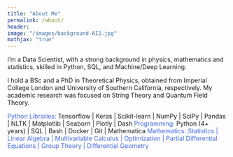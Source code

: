 ```yaml
---
title: "About Me"
permalink: /about/
header:
image: "/images/background-AI2.jpg"
mathjax: "true"
---
```


I’m a Data Scientist, with a strong background in physics, mathematics and statistics, skilled in Python, SQL, and Machine/Deep Learning. 

I hold a BSc and a PhD in Theoretical Physics, obtained from Imperial College London and University of Southern California, respectively. My academic research was focused on String Theory and Quantum Field Theory.

<font color='royalblue'>Python Libraries:</font> Tensorflow \| Keras \| Scikit-learn \| NumPy \| SciPy \| Pandas \| NLTK \| Matplotlib \| Seaborn \| Plotly \| Dash
<font color='royalblue'>Programming:</font> Python (4+ years) \| SQL \| Bash \| Docker \| Git \| Mathematica
<font color='royalblue'>Mathematics:</gitfont> Statistics \| Linear Algebra \| Multivariable Calculus \| Optimization \| Partial Differential Equations \| Group Theory \| Differential Geometry 

